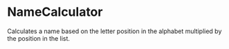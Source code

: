 # NameCalculator
Calculates a name based on the letter position in the alphabet multiplied by the position in the list.
